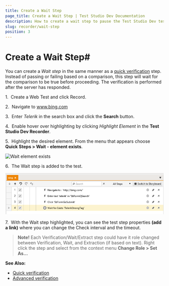 ```yaml
---
title: Create a Wait Step
page_title: Create a Wait Step | Test Studio Dev Documentation
description: How to create a wait step to pause the Test Studio Dev test execution until a certain condition is met. 
slug: recorder/wait-step
position: 3
---
```

# Create a Wait Step#

You can create a _Wait step_ in the same manner as a <a href="/features/recorder/verifications/quick-verification" target="_blank">quick verification</a> step. Instead of passing or failing based on a comparison, this step will wait for the comparison to be true before proceeding. The verification is performed after the server has responded.

1.&nbsp; Create a Web Test and click Record.

2.&nbsp; Navigate to <a href="http://www.bing.com" target="_blank">www.bing.com</a>

3.&nbsp; Enter _Telerik_ in the search box and click the __Search__ button.

4.&nbsp; Enable hover over highlighting by clicking _Highlight Element_ in the __Test Studio Dev Recorder__.

5.&nbsp; Highlight the desired element. From the menu that appears choose **Quick Steps > Wait - element exists**.

![Wait element exists](images/wait-quick-step.png)

6.&nbsp; The Wait step is added to the test.

![Wait step added](images/wait-test-step.png)

7.&nbsp; With the Wait step highlighted, you can see the test step properties __(add a link)__ where you can change the Check interval and the timeout.

> __Note!__ Each Verification/Wait/Extract step could have it role changed between Verification, Wait, and Extraction (if based on text). Right click the step and select from the context menu __Change Role > Set As...__

__See Also:__

* <a href="/features/recorder/verifications/quick-verification" target="_blank">Quick verification</a>
* <a href="/features/recorder/verifications/advanced-verification" target="_blank">Advanced verification</a>